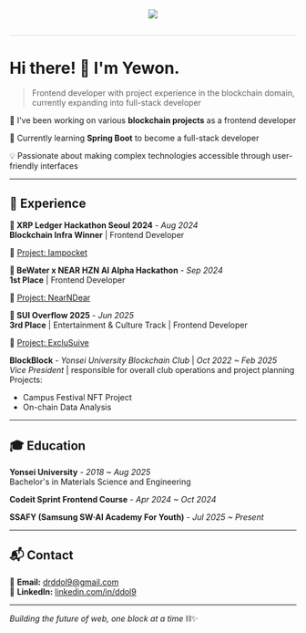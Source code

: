 <div align= "center">
    <img src="https://capsule-render.vercel.app/api?type=rounded&color=0:ffbdfd,100:8abbf0&height=180&text=Yewon's%20Github&animation=blinking&fontColor=ffffff&fontSize=70" />
    </div>
    <div align= "center"> 
    <h2 style="border-bottom: 1px solid #d8dee4; color: #282d33;">  </h2>  
    <div style="font-weight: 700; font-size: 15px; text-align: center; color: #282d33;">  </div> 
</div>


# Hi there! 👋 I'm Yewon.

> Frontend developer with project experience in the blockchain domain, currently expanding into full-stack developer

🔭 I've been working on various **blockchain projects** as a frontend developer  

🌱 Currently learning **Spring Boot** to become a full-stack developer  

💡 Passionate about making complex technologies accessible through user-friendly interfaces

---

## 🌟 Experience

**🏅 XRP Ledger Hackathon Seoul 2024** - *Aug 2024*  
**Blockchain Infra Winner** | Frontend Developer  

🔗 [Project: Iampocket](https://t.me/iampocket_bot/app)

**🥇 BeWater x NEAR HZN AI Alpha Hackathon** - *Sep 2024*  
**1st Place** | Frontend Developer  

🔗 [Project: NearNDear](https://devpost.com/software/nearndear)

**🥉 SUI Overflow 2025** - *Jun 2025*  
**3rd Place** | Entertainment & Culture Track | Frontend Developer

🔗 [Project: ExcluSuive](https://x.com/exclusuive_sui)

**BlockBlock** - *Yonsei University Blockchain Club* | *Oct 2022 ~ Feb 2025*  
*Vice President* | responsible for overall club operations and project planning  
Projects:
- Campus Festival NFT Project
- On-chain Data Analysis

---

## 🎓 Education

**Yonsei University** - *2018 ~ Aug 2025*  
Bachelor's in Materials Science and Engineering

**Codeit Sprint Frontend Course** - *Apr 2024 ~ Oct 2024*  

**SSAFY (Samsung SW·AI Academy For Youth)** - *Jul 2025 ~ Present*  


---

## 📬 Contact

📧 **Email:** drddol9@gmail.com  
💼 **LinkedIn:** [linkedin.com/in/ddol9](https://www.linkedin.com/in/ddol9/)

---

*Building the future of web, one block at a time* ⛓️✨

